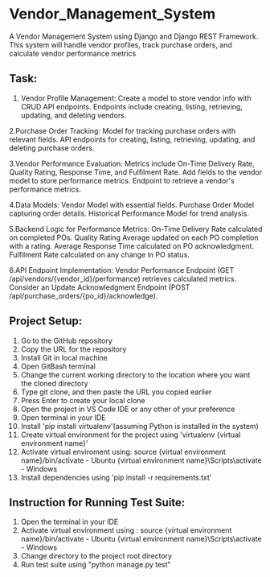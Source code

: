 # Vendor_Management_System

A Vendor Management System using Django and Django REST Framework. This
system will handle vendor profiles, track purchase orders, and calculate vendor performance
metrics

## Task:

1. Vendor Profile Management:
  Create a model to store vendor info with CRUD API endpoints.
  Endpoints include creating, listing, retrieving, updating, and deleting vendors.

2.Purchase Order Tracking:
  Model for tracking purchase orders with relevant fields.
  API endpoints for creating, listing, retrieving, updating, and deleting purchase orders.
  
3.Vendor Performance Evaluation:
  Metrics include On-Time Delivery Rate, Quality Rating, Response Time, and Fulfilment Rate.
  Add fields to the vendor model to store performance metrics.
  Endpoint to retrieve a vendor's performance metrics.
  
4.Data Models:
  Vendor Model with essential fields.
  Purchase Order Model capturing order details.
  Historical Performance Model for trend analysis.
  
5.Backend Logic for Performance Metrics:
  On-Time Delivery Rate calculated on completed POs.
  Quality Rating Average updated on each PO completion with a rating.
  Average Response Time calculated on PO acknowledgment.
  Fulfilment Rate calculated on any change in PO status.
  
6.API Endpoint Implementation:
  Vendor Performance Endpoint (GET /api/vendors/{vendor_id}/performance) retrieves calculated metrics.
  Consider an Update Acknowledgment Endpoint (POST /api/purchase_orders/{po_id}/acknowledge).

## Project Setup:
1. Go to the GitHub repository
2. Copy the URL for the repository
3. Install Git in local machine
4. Open GitBash terminal
5. Change the current working directory to the location where you want the cloned directory
6. Type git clone, and then paste the URL you copied earlier
7. Press Enter to create your local clone
8. Open the project in VS Code IDE or any other of your preference
9. Open terminal in your IDE
10. Install 'pip install virtualenv'(assuming Python is installed in the system)
11. Create virtual environment for the project using 'virtualenv {virtual environment name}'
12. Activate virtual enviroment using:
    source {virtual environment name}/bin/activate	- Ubuntu
    {virtual environment name}\Scripts\activate	- Windows
13. Install dependencies using 'pip install -r requirements.txt'

## Instruction for Running Test Suite:
1. Open the terminal in your IDE
2. Activate virtual environment using :
   source {virtual environment name}/bin/activate	- Ubuntu
    {virtual environment name}\Scripts\activate	- Windows
4. Change directory to the project root directory
5. Run test suite using "python manage.py test"
